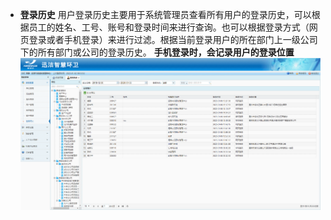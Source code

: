 * **登录历史**
用户登录历史主要用于系统管理员查看所有用户的登录历史，可以根据员工的姓名、工号、账号和登录时间来进行查询。也可以根据登录方式（网页登录或者手机登录）来进行过滤。根据当前登录用户的所在部门上一级公司下的所有部门或公司的登录历史。
**手机登录时，会记录用户的登录位置**
![](images/screenshot_1578295691311.png)